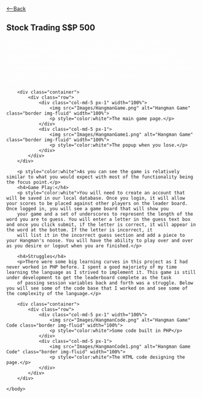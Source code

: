 <html>
    <head>
        <link rel="stylesheet" href="https://cdn.jsdelivr.net/npm/bootstrap@4.3.1/dist/css/bootstrap.min.css" integrity="sha384-ggOyR0iXCbMQv3Xipma34MD+dH/1fQ784/j6cY/iJTQUOhcWr7x9JvoRxT2MZw1T" crossorigin="anonymous">
        <p><a class="btn btn-secondary" href="https://gkarma5523.github.io/Portfolio/" role="button"><--Back</a></p>
        <h2>Stock Trading S$P 500</h2>
    </head>
    <body>
        <p style="color:white">The development of Hangman was a good introduction to PHP as that is what the functionality is written in. Supporting the HTML markdown language, this project was developed and hosted through the free web/database host InfinityFree. 
            This gave us the ability to create a database of words based on length and pull them to the project for guessing. Below are some images of the game to give you an idea what you would see as a player.</p>

        <div class="container">
            <div class="row">
                <div class="col-md-5 px-1" width="100%">
                    <img src="Images/HangmanGame.png" alt="Hangman Game" class="border img-fluid" width="100%">
                    <p style="color:white">The main game page.</p>
                </div>
                <div class="col-md-5 px-1">
                    <img src="Images/HangmanGame1.png" alt="Hangman Game" class="border img-fluid" width="100%">
                    <p style="color:white">The popup when you lose.</p>
                </div>
            </div>
        </div>

        <p style="color:white">As you can see the game is relatively similar to what you would expect with most of the functionality being the focus point.</p>
        <h4>Game Play:</h4>
        <p style="color:white">You will need to create an account that will be saved in our local database. Once you login, it will allow your scores to be placed against other players on the leader board. Once logged in, you will see a game board that will show you
        your game and a set of underscores to represent the length of the word you are to guess. You will enter a letter in the guess text box and once you click submit, if the letter is correct, it will appear in the word at the bottom. If the letter is incorrect, it 
        will list it in the incorrect guess section and add a piece to your Hangman's noose. You will have the ability to play over and over as you desire or logout when you are finished.</p>
        
        <h4>Struggles</h4>
        <p>There were some big learning curves in this project as I had never worked in PHP before. I spent a good majoriety of my time learning the language as I strived to implement it. This game is still under development to get the leaderboard complete as the task 
        of passing session variables back and forth was a struggle. Below you will see some of the code base that I worked on and see some of the complexity of the language.</p>

        <div class="container">
            <div class="row">
                <div class="col-md-5 px-1" width="100%">
                    <img src="Images/HangmanCode.png" alt="Hangman Game" Code class="border img-fluid" width="100%">
                    <p style="color:white">Some code built in PHP</p>
                </div>
                <div class="col-md-5 px-1">
                    <img src="Images/HangmanCode1.png" alt="Hangman Game Code" class="border img-fluid" width="100%">
                    <p style="color:white">The HTML code designing the page.</p>
                </div>
            </div>
        </div>

    </body>
</html>
